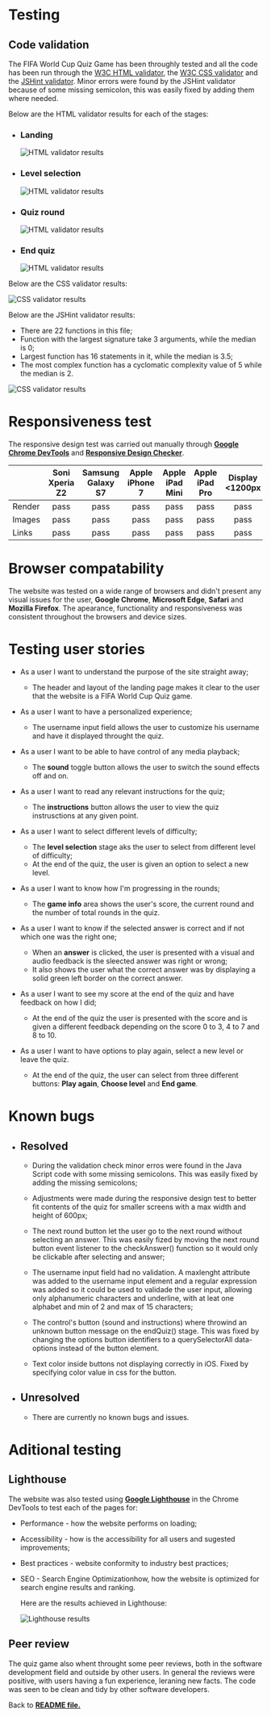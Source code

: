 # Testing

## Code validation

The FIFA World Cup Quiz Game has been throughly tested and all the code has been run through the [W3C HTML validator](https://validator.w3.org/), the [W3C CSS validator](https://jigsaw.w3.org/css-validator/) and the [JSHint validator](https://jshint.com/). Minor errors were found by the JSHint validator because of some missing semicolon, this was easily fixed by adding them where needed.

Below are the HTML validator results for each of the stages:

- ### Landing

    ![HTML validator results](assets/readme-images/html-validator.jpg)

- ### Level selection

    ![HTML validator results](assets/readme-images/html-validator.jpg)

- ### Quiz round

    ![HTML validator results](assets/readme-images/html-validator.jpg)

- ### End quiz

    ![HTML validator results](assets/readme-images/html-validator.jpg)

Below are the CSS validator results:

![CSS validator results](assets/readme-images/css-validator.jpg)

Below are the JSHint validator results:

- There are 22 functions in this file;
- Function with the largest signature take 3 arguments, while the median is 0;
- Largest function has 16 statements in it, while the median is 3.5;
- The most complex function has a cyclomatic complexity value of 5 while the median is 2.

![CSS validator results](assets/readme-images/jshint.jpg)

# Responsiveness test

The responsive design test was carried out manually through [**Google Chrome DevTools**](https://developer.chrome.com/docs/devtools/) and [**Responsive Design Checker**](https://responsivedesignchecker.com/).

|        | Soni Xperia Z2 | Samsung Galaxy S7 | Apple iPhone 7 | Apple iPad Mini | Apple iPad Pro| Display <1200px | Display >1200px |
|--------|:--------------:|:-----------------:|:--------------:|:---------------:|:-------------:|:----------------:|:----------------:|
| Render | pass           | pass              | pass           | pass            | pass          | pass             | pass             |
| Images | pass           | pass              | pass           | pass            | pass          | pass             | pass             |
| Links  | pass           | pass              | pass           | pass            | pass          | pass             | pass             |

# Browser compatability

The website was tested on a wide range of browsers and didn't present any visual issues for the user, **Google Chrome**, **Microsoft Edge**, **Safari** and **Mozilla Firefox**. The apearance, functionality and responsiveness was consistent throughout the browsers and device sizes.

# Testing user stories

- As a user I want to understand the purpose of the site straight away;
    - The header and layout of the landing page makes it clear to the user that the website is a FIFA World Cup Quiz game.

- As a user I want to have a personalized experience;
    - The username input field allows the user to customize his username and have it displayed throught the quiz.

- As a user I want to be able to have control of any media playback;
    - The **sound** toggle button allows the user to switch the sound effects off and on.

- As a user I want to read any relevant instructions for the quiz;
    - The **instructions** button allows the user to view the quiz instrusctions at any given point.

- As a user I want to select different levels of difficulty;
    - The **level selection** stage aks the user to select from different level of difficulty;
    - At the end of the quiz, the user is given an option to select a new level.

- As a user I want to know how I'm progressing in the rounds;
    - The **game info** area shows the user's score, the current round and the number of total rounds in the quiz.

- As a user I want to know if the selected answer is correct and if not which one was the right one;
    - When an **answer** is clicked, the user is presented with a visual and audio feedback is the sleected answer was right or wrong;
    - It also shows the user what the correct answer was by displaying a solid green left border on the correct answer.

- As a user I want to see my score at the end of the quiz and have feedback on how I did;
    - At the end of the quiz the user is presented with the score and is given a different feedback depending on the score 0 to 3, 4 to 7 and 8 to 10.

- As a user I want to have options to play again, select a new level or leave the quiz.
    - At the end of the quiz, the user can select from three different buttons: **Play again**, **Choose level** and **End game**.

# Known bugs

- ## Resolved
    - During the validation check minor erros were found in the Java Script code with some missing semicolons. This was easily fixed by adding the missing semicolons;

    - Adjustments were made during the responsive design test to better fit contents of the quiz for smaller screens with a max width and height of 600px;

    - The next round button let the user go to the next round without selecting an answer. This was easily fized by moving the next round button event listener to the checkAnswer() function so it would only be clickable after selecting and answer;

    - The username input field had no validation. A maxlenght attribute was added to the username input element and a regular expression was added so it could be used to validade the user input, allowing only alphanumeric characters and underline, with at leat one alphabet and min of 2 and max of 15 characters;

    - The control's button (sound and instructions) where throwind an unknown button message on the endQuiz() stage. This was fixed by changing the options button identifiers to a querySelectorAll data-options instead of the button element.

    - Text color inside buttons not displaying correctly in iOS. Fixed by specifying color value in css for the button.

- ## Unresolved
    - There are currently no known bugs and issues.

# Aditional testing

## Lighthouse

The website was also tested using [**Google Lighthouse**](https://developers.google.com/web/tools/lighthouse) in the Chrome DevTools to test each of the pages for:
- Performance - how the website performs on loading;
- Accessibility - how is the accessibility for all users and sugested improvements;
- Best practices - website conformity to industry best practices;
- SEO - Search Engine Optimizationhow, how the website is optimized for search engine results and ranking.

    Here are the results achieved in Lighthouse:

    ![Lighthouse results](assets/readme-images/lighthouse.jpg)

## Peer review

The quiz game also whent throught some peer reviews, both in the software development field and outside by other users. In general the reviews were positive, with users having a fun experience, leraning new facts. The code was seen to be clean and tidy by other software developers.

Back to [**README file.**](README.md)
